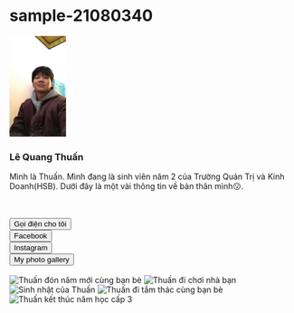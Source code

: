 # sample-21080340
<!DOCTYPE html>
<html>
<head>
	<meta charset="utf-8">
	<title>Introduce Myself</title>
	<link rel="stylesheet" href="thuan.css">
	<link rel="preconnect" href="https://fonts.googleapis.com">
	<link rel="preconnect" href="https://fonts.gstatic.com" crossorigin>
	<link
		href="https://fonts.googleapis.com/css2?family=Lobster&family=Noto+Sans:wght@500&family=Noto+Serif:ital,wght@0,400;1,100&family=Pacifico&family=Roboto:wght@400;500&display=swap"
		rel="stylesheet">
	<script src="https://kit.fontawesome.com/59d591de7e.js" crossorigin="anonymous"></script>
	<link rel="icon" href="images/favicon.jpg" type="image/jpg" />
</head>

<body>
	<img class="avatar" src="anh1.jpg" width="100">
	<h3>Lê Quang Thuấn</h3>
	<p>Mình là Thuấn. Mình đang là sinh viên năm 2 của Trường Quản Trị và Kinh Doanh(HSB). Dưới đây là một vài thông tin
	về bản thân mình😗.</p><br><br>
	<div>
		<button class="button" onclick="window.open('tel:0947749699', '_blank');"><i
				class="fa-solid fa-phone fa-beat"></i> Gọi điện cho tôi</button><br>
		<button class="button" onclick="window.open( 'https://www.facebook.com/thuanleacay/', '_blank');"><i
				class="fa-brands fa-facebook fa-beat"></i> Facebook</button><br>
		<button class="button" onclick="window.open( 'https://www.instagram.com/thuanleacay/', '_blank');"><i
				class="fa-brands fa-instagram fa-beat"></i> Instagram</button><br>
		<button class="button1"><i class="fa-solid fa-photo-film"></i> My photo gallery </button>
	</div><br>
	<div class="image-grid">
		<img class="image-grid-col-2 image-grid-row-2 box" src="anh2.jpg" title="Thuấn đón năm mới cùng bạn bè">
		<img class="box" src="anh3.jpg" title="Thuấn đi chơi nhà bạn">
		<img class="box" src="anh4.jpg" title="Sinh nhật của Thuấn">
		<img class="box" src="anh5.jpg" title="Thuấn đi tắm thác cùng bạn bè">
		<img class="box" src="anh6.jpg" title="Thuấn kết thúc năm học cấp 3">
	</div><br>

